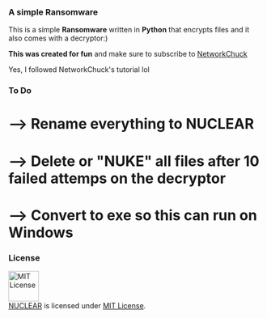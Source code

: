 ### A simple Ransomware
This is a simple **Ransomware** written in **Python** that encrypts files and it also comes with a decryptor:)

**This was created for fun** and make sure to subscribe to [NetworkChuck](https://www.youtube.com/c/NetworkChuck)

Yes, I followed NetworkChuck's tutorial lol

### To Do
# --> Rename everything to NUCLEAR
# --> Delete or "NUKE" all files after 10 failed attemps on the decryptor
# --> Convert to exe so this can run on Windows

### License
<a rel="license" href="https://opensource.org/licenses/MIT"><img alt="MIT License" src="https://cloud.githubusercontent.com/assets/5456665/18950087/fbe0681a-865f-11e6-9552-e59d038d5913.png" width="60em" height=auto/></a><br/><a href="https://github.com/skryptkidz/NUCLEAR">NUCLEAR</a> is licensed under <a rel="license" href="https://opensource.org/licenses/MIT">MIT License</a>.
